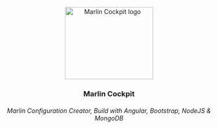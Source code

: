 
<p align="center">
    <img src="https://i.ibb.co/Wk2vxH0/Marlin-Cockpit-Icon.png" alt="Marlin Cockpit logo" width="200" height="165">
</p>
<h3 align="center">Marlin Cockpit</h3>
<h6 align="center">Marlin Configuration Creator, Build with Angular, Bootstrap, NodeJS & MongoDB</h6>
